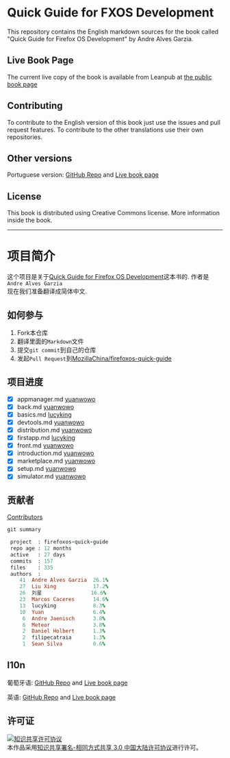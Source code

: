 # Quick Guide for FXOS Development

This repository contains the English markdown sources for the book called "Quick Guide for Firefox OS Development" by Andre Alves Garzia.

## Live Book Page

The current live copy of the book is available from Leanpub at [the public book page](https://leanpub.com/quickguidefirefoxosdevelopment/)

## Contributing

To contribute to the English version of this book just use the issues and pull request features. To contribute to the other translations use their own repositories.

## Other versions

Portuguese version: [GitHub Repo](https://github.com/soapdog/guia-rapido-firefox-os/) and [Live book page](https://leanpub.com/guiarapidofirefoxos)

## License

This book is distributed using Creative Commons license. More information inside the book.


* * *

# 项目简介

这个项目是关于[Quick Guide for Firefox OS Development](https://leanpub.com/quickguidefirefoxosdevelopment)这本书的.
作者是`Andre Alves Garzia`   
现在我们准备翻译成简体中文.

## 如何参与

1. Fork本仓库
2. 翻译里面的`Markdown`文件
3. 提交`git commit`到自己的仓库
4. 发起`Pull Request`到[MozillaChina/firefoxos-quick-guide](https://github.com/MozillaChina/firefoxos-quick-guide)

## 项目进度

- [x] appmanager.md   [yuanwowo](https://github.com/yuanwowo)
- [x] back.md   [yuanwowo](https://github.com/yuanwowo)
- [x] basics.md   [lucyking](https://github.com/lucyking)
- [x] devtools.md   [yuanwowo](https://github.com/yuanwowo)
- [x] distribution.md   [yuanwowo](https://github.com/yuanwowo)
- [x] firstapp.md   [lucyking](https://github.com/lucyking)
- [x] front.md   [yuanwowo](https://github.com/yuanwowo)
- [x] introduction.md   [yuanwowo](https://github.com/yuanwowo)
- [x] marketplace.md   [yuanwowo](https://github.com/yuanwowo)
- [x] setup.md   [yuanwowo](https://github.com/yuanwowo)
- [x] simulator.md   [yuanwowo](https://github.com/yuanwowo)

## 贡献者

[Contributors](https://github.com/MozillaChina/firefoxos-quick-guide/graphs/contributors)

```ruby
git summary

 project  : firefoxos-quick-guide
 repo age : 12 months
 active   : 27 days
 commits  : 157
 files    : 335
 authors  :
    41  Andre Alves Garzia  26.1%
    27  Liu Xing            17.2%
    26  刘星                16.6%
    23  Marcos Caceres      14.6%
    13  lucyking            8.3%
    10  Yuan                6.4%
     6  Andre Jaenisch      3.8%
     6  Meteor              3.8%
     2  Daniel Holbert      1.3%
     2  filipecatraia       1.3%
     1  Sean Silva          0.6%
```

## l10n

葡萄牙语: [GitHub Repo](https://github.com/soapdog/guia-rapido-firefox-os/) and [Live book page](https://leanpub.com/guiarapidofirefoxos)

英语: [GitHub Repo](https://github.com/soapdog/firefoxos-quick-guide) and [Live book page](https://leanpub.com/quickguidefirefoxosdevelopment)

## 许可证

<a rel="license" href="http://creativecommons.org/licenses/by-sa/3.0/cn/"><img alt="知识共享许可协议" style="border-width:0" src="https://i.creativecommons.org/l/by-sa/3.0/cn/88x31.png" /></a><br />本作品采用<a rel="license" href="http://creativecommons.org/licenses/by-sa/3.0/cn/">知识共享署名-相同方式共享 3.0 中国大陆许可协议</a>进行许可。